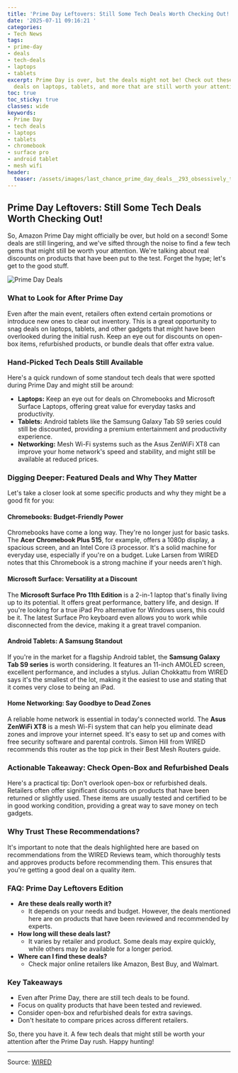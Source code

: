 ```yaml
---
title: 'Prime Day Leftovers: Still Some Tech Deals Worth Checking Out!'
date: '2025-07-11 09:16:21 '
categories:
- Tech News
tags:
- prime-day
- deals
- tech-deals
- laptops
- tablets
excerpt: Prime Day is over, but the deals might not be! Check out these leftover tech
  deals on laptops, tablets, and more that are still worth your attention.
toc: true
toc_sticky: true
classes: wide
keywords:
- Prime Day
- tech deals
- laptops
- tablets
- chromebook
- surface pro
- android tablet
- mesh wifi
header:
  teaser: /assets/images/last_chance_prime_day_deals__293_obsessively_teste_20250711091620.png
---
```


## Prime Day Leftovers: Still Some Tech Deals Worth Checking Out!

So, Amazon Prime Day might officially be over, but hold on a second! Some deals are still lingering, and we've sifted through the noise to find a few tech gems that might still be worth your attention. We're talking about real discounts on products that have been put to the test. Forget the hype; let's get to the good stuff.

![Prime Day Deals](https://media.wired.com/photos/686d4cbdffcb274e31f3ae3f/master/pass/Absolute%20Best%20Deals.png)

### What to Look for After Prime Day

Even after the main event, retailers often extend certain promotions or introduce new ones to clear out inventory. This is a great opportunity to snag deals on laptops, tablets, and other gadgets that might have been overlooked during the initial rush. Keep an eye out for discounts on open-box items, refurbished products, or bundle deals that offer extra value.

### Hand-Picked Tech Deals Still Available

Here's a quick rundown of some standout tech deals that were spotted during Prime Day and might still be around:

*   **Laptops:** Keep an eye out for deals on Chromebooks and Microsoft Surface Laptops, offering great value for everyday tasks and productivity.
*   **Tablets:** Android tablets like the Samsung Galaxy Tab S9 series could still be discounted, providing a premium entertainment and productivity experience.
*   **Networking:** Mesh Wi-Fi systems such as the Asus ZenWiFi XT8 can improve your home network's speed and stability, and might still be available at reduced prices.

### Digging Deeper: Featured Deals and Why They Matter

Let's take a closer look at some specific products and why they might be a good fit for you:

#### Chromebooks: Budget-Friendly Power

Chromebooks have come a long way. They're no longer just for basic tasks. The **Acer Chromebook Plus 515**, for example, offers a 1080p display, a spacious screen, and an Intel Core i3 processor. It's a solid machine for everyday use, especially if you're on a budget. Luke Larsen from WIRED notes that this Chromebook is a strong machine if your needs aren't high.

#### Microsoft Surface: Versatility at a Discount

The **Microsoft Surface Pro 11th Edition** is a 2-in-1 laptop that's finally living up to its potential. It offers great performance, battery life, and design. If you're looking for a true iPad Pro alternative for Windows users, this could be it. The latest Surface Pro keyboard even allows you to work while disconnected from the device, making it a great travel companion.

#### Android Tablets: A Samsung Standout

If you're in the market for a flagship Android tablet, the **Samsung Galaxy Tab S9 series** is worth considering. It features an 11-inch AMOLED screen, excellent performance, and includes a stylus. Julian Chokkattu from WIRED says it's the smallest of the lot, making it the easiest to use and stating that it comes very close to being an iPad.

#### Home Networking: Say Goodbye to Dead Zones

A reliable home network is essential in today's connected world. The **Asus ZenWiFi XT8** is a mesh Wi-Fi system that can help you eliminate dead zones and improve your internet speed. It's easy to set up and comes with free security software and parental controls. Simon Hill from WIRED recommends this router as the top pick in their Best Mesh Routers guide.

### Actionable Takeaway: Check Open-Box and Refurbished Deals

Here's a practical tip: Don't overlook open-box or refurbished deals. Retailers often offer significant discounts on products that have been returned or slightly used. These items are usually tested and certified to be in good working condition, providing a great way to save money on tech gadgets.

### Why Trust These Recommendations?

It's important to note that the deals highlighted here are based on recommendations from the WIRED Reviews team, which thoroughly tests and approves products before recommending them. This ensures that you're getting a good deal on a quality item.

### FAQ: Prime Day Leftovers Edition

*   **Are these deals really worth it?**
    *   It depends on your needs and budget. However, the deals mentioned here are on products that have been reviewed and recommended by experts.
*   **How long will these deals last?**
    *   It varies by retailer and product. Some deals may expire quickly, while others may be available for a longer period.
*   **Where can I find these deals?**
    *   Check major online retailers like Amazon, Best Buy, and Walmart.

### Key Takeaways

*   Even after Prime Day, there are still tech deals to be found.
*   Focus on quality products that have been tested and reviewed.
*   Consider open-box and refurbished deals for extra savings.
*   Don't hesitate to compare prices across different retailers.

So, there you have it. A few tech deals that might still be worth your attention after the Prime Day rush. Happy hunting!

---

Source: [WIRED](https://www.wired.com/story/best-amazon-prime-deals-july-2025-3/)